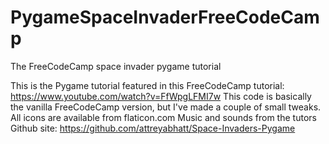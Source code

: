 # PygameSpaceInvaderFreeCodeCamp
The FreeCodeCamp space invader pygame tutorial

This is the Pygame tutorial featured in this FreeCodeCamp tutorial: https://www.youtube.com/watch?v=FfWpgLFMI7w
This code is basically the vanilla FreeCodeCamp version, but I've made a couple of small tweaks.
All icons are available from flaticon.com
Music and sounds from the tutors Github site: https://github.com/attreyabhatt/Space-Invaders-Pygame
